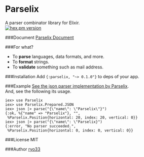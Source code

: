 # Parselix
A parser combinator library for Elixir.  
[![hex.pm version](https://img.shields.io/hexpm/v/parselix.svg)](https://hex.pm/packages/parselix)

###Document
[Parselix Document](http://hexdocs.pm/parselix/0.1.0/)  

###For what?
* To **parse** languages, data formats, and more.  
* To **format** strings.  
* To **validate** something such as mail address.  

###Installation
Add `{:parselix, "~> 0.1.0"}` to deps of your app.

###Example
[See the json parser implementation by Parselix](lib/parselix/prepared/json.ex).  
And, see the following its usage.  
```
iex> use Parselix
iex> use Parselix.Prepared.JSON
iex> json |> parse("{\"name\": \"Parselix\"}")
{:ok, %{"name" => "Parselix"}, "",
 %Parselix.Position{horizontal: 20, index: 20, vertical: 0}}
iex> json |> parse("{\"name\": \"Parselix}")
{:error, "No parser succeeded.",
 %Parselix.Position{horizontal: 0, index: 0, vertical: 0}}
```

###License
  MIT

###Author
  [ryo33](https://github.com/ryo33/ "ryo33's github page")
